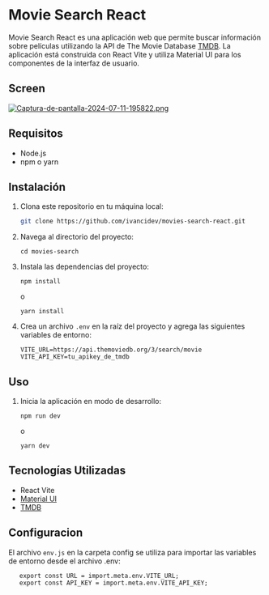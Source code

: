 # Movie Search React

Movie Search React es una aplicación web que permite buscar información sobre películas utilizando la API de The Movie Database [TMDB](https://www.themoviedb.org/). La aplicación está construida con React Vite y utiliza Material UI para los componentes de la interfaz de usuario.

## Screen
[![Captura-de-pantalla-2024-07-11-195822.png](https://i.postimg.cc/8PHqR3kh/Captura-de-pantalla-2024-07-11-195822.png)](https://postimg.cc/ZCW7ZwdR)

## Requisitos

- Node.js
- npm o yarn

## Instalación

1. Clona este repositorio en tu máquina local:

   ```bash
   git clone https://github.com/ivancidev/movies-search-react.git
   ```
2. Navega al directorio del proyecto:

    ```
    cd movies-search
    ```
3. Instala las dependencias del proyecto:
    ```
    npm install
    ```
    o
    ```
    yarn install
    ```
4. Crea un archivo ```.env``` en la raíz del proyecto y agrega las siguientes variables de entorno:
    ```
    VITE_URL=https://api.themoviedb.org/3/search/movie
    VITE_API_KEY=tu_apikey_de_tmdb
    ```

## Uso
1. Inicia la aplicación en modo de desarrollo:
    ```
    npm run dev
    ```
   o
    ```
    yarn dev
    ```

## Tecnologías Utilizadas
- React Vite
- [Material UI](https://mui.com/material-ui/)
- [TMDB](https://www.themoviedb.org/)

## Configuracion
El archivo ```env.js``` en la carpeta config se utiliza para importar las variables de entorno desde el archivo .env:

 ```
    export const URL = import.meta.env.VITE_URL;
    export const API_KEY = import.meta.env.VITE_API_KEY;
 ```